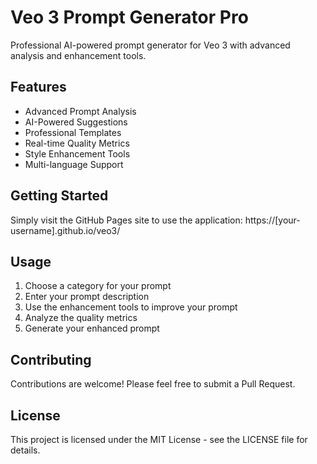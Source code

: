 # Veo 3 Prompt Generator Pro

Professional AI-powered prompt generator for Veo 3 with advanced analysis and enhancement tools.

## Features

- Advanced Prompt Analysis
- AI-Powered Suggestions
- Professional Templates
- Real-time Quality Metrics
- Style Enhancement Tools
- Multi-language Support

## Getting Started

Simply visit the GitHub Pages site to use the application:
https://[your-username].github.io/veo3/

## Usage

1. Choose a category for your prompt
2. Enter your prompt description
3. Use the enhancement tools to improve your prompt
4. Analyze the quality metrics
5. Generate your enhanced prompt

## Contributing

Contributions are welcome! Please feel free to submit a Pull Request.

## License

This project is licensed under the MIT License - see the LICENSE file for details. 